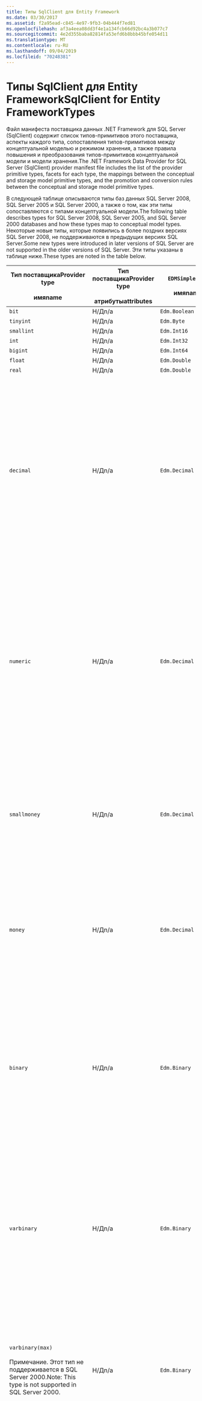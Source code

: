 ```yaml
---
title: Типы SqlClient для Entity Framework
ms.date: 03/30/2017
ms.assetid: f2a95ead-c845-4e97-9fb3-04b444f7ed81
ms.openlocfilehash: af3a4eea08dd3f4e1a134fcb66d92bc4a3b077c7
ms.sourcegitcommit: 4e2d355baba82814fa53efd6b8bbb45bfe054d11
ms.translationtype: MT
ms.contentlocale: ru-RU
ms.lasthandoff: 09/04/2019
ms.locfileid: "70248381"
---
```

# <a name="sqlclient-for-entity-frameworktypes"></a><span data-ttu-id="15505-102">Типы SqlClient для Entity Framework</span><span class="sxs-lookup"><span data-stu-id="15505-102">SqlClient for Entity FrameworkTypes</span></span>
<span data-ttu-id="15505-103">Файл манифеста поставщика данных .NET Framework для SQL Server (SqlClient) содержит список типов-примитивов этого поставщика, аспекты каждого типа, сопоставления типов-примитивов между концептуальной моделью и режимом хранения, а также правила повышения и преобразования типов-примитивов концептуальной модели и модели хранения.</span><span class="sxs-lookup"><span data-stu-id="15505-103">The .NET Framework Data Provider for SQL Server (SqlClient) provider manifest file includes the list of the provider primitive types, facets for each type, the mappings between the conceptual and storage model primitive types, and the promotion and conversion rules between the conceptual and storage model primitive types.</span></span>  
  
 <span data-ttu-id="15505-104">В следующей таблице описываются типы баз данных SQL Server 2008, SQL Server 2005 и SQL Server 2000, а также о том, как эти типы сопоставляются с типами концептуальной модели.</span><span class="sxs-lookup"><span data-stu-id="15505-104">The following table describes types for SQL Server 2008, SQL Server 2005, and SQL Server 2000 databases and how these types map to conceptual model types.</span></span> <span data-ttu-id="15505-105">Некоторые новые типы, которые появились в более поздних версиях SQL Server 2008, не поддерживаются в предыдущих версиях SQL Server.</span><span class="sxs-lookup"><span data-stu-id="15505-105">Some new types were introduced in later versions of SQL Server are not supported in the older versions of SQL Server.</span></span> <span data-ttu-id="15505-106">Эти типы указаны в таблице ниже.</span><span class="sxs-lookup"><span data-stu-id="15505-106">These types are noted in the table below.</span></span>  
  
|<span data-ttu-id="15505-107">Тип поставщика</span><span class="sxs-lookup"><span data-stu-id="15505-107">Provider type</span></span><br /><br /> <span data-ttu-id="15505-108">имя</span><span class="sxs-lookup"><span data-stu-id="15505-108">name</span></span>|<span data-ttu-id="15505-109">Тип поставщика</span><span class="sxs-lookup"><span data-stu-id="15505-109">Provider type</span></span><br /><br /> <span data-ttu-id="15505-110">атрибуты</span><span class="sxs-lookup"><span data-stu-id="15505-110">attributes</span></span>|`EDMSimpleType`<br /><br /> <span data-ttu-id="15505-111">имя</span><span class="sxs-lookup"><span data-stu-id="15505-111">name</span></span>|<span data-ttu-id="15505-112">Области</span><span class="sxs-lookup"><span data-stu-id="15505-112">Facets</span></span>|  
|----------------------------|----------------------------------|------------------------------|------------|  
|`bit`|<span data-ttu-id="15505-113">Н/Д</span><span class="sxs-lookup"><span data-stu-id="15505-113">n/a</span></span>|`Edm.Boolean`|<span data-ttu-id="15505-114">Н/Д</span><span class="sxs-lookup"><span data-stu-id="15505-114">n/a</span></span>|  
|`tinyint`|<span data-ttu-id="15505-115">Н/Д</span><span class="sxs-lookup"><span data-stu-id="15505-115">n/a</span></span>|`Edm.Byte`|<span data-ttu-id="15505-116">Н/Д</span><span class="sxs-lookup"><span data-stu-id="15505-116">n/a</span></span>|  
|`smallint`|<span data-ttu-id="15505-117">Н/Д</span><span class="sxs-lookup"><span data-stu-id="15505-117">n/a</span></span>|`Edm.Int16`|<span data-ttu-id="15505-118">Н/Д</span><span class="sxs-lookup"><span data-stu-id="15505-118">n/a</span></span>|  
|`int`|<span data-ttu-id="15505-119">Н/Д</span><span class="sxs-lookup"><span data-stu-id="15505-119">n/a</span></span>|`Edm.Int32`|<span data-ttu-id="15505-120">Н/Д</span><span class="sxs-lookup"><span data-stu-id="15505-120">n/a</span></span>|  
|`bigint`|<span data-ttu-id="15505-121">Н/Д</span><span class="sxs-lookup"><span data-stu-id="15505-121">n/a</span></span>|`Edm.Int64`|<span data-ttu-id="15505-122">Н/Д</span><span class="sxs-lookup"><span data-stu-id="15505-122">n/a</span></span>|  
|`float`|<span data-ttu-id="15505-123">Н/Д</span><span class="sxs-lookup"><span data-stu-id="15505-123">n/a</span></span>|`Edm.Double`|<span data-ttu-id="15505-124">Н/Д</span><span class="sxs-lookup"><span data-stu-id="15505-124">n/a</span></span>|  
|`real`|<span data-ttu-id="15505-125">Н/Д</span><span class="sxs-lookup"><span data-stu-id="15505-125">n/a</span></span>|`Edm.Double`|<span data-ttu-id="15505-126">Н/Д</span><span class="sxs-lookup"><span data-stu-id="15505-126">n/a</span></span>|  
|`decimal`|<span data-ttu-id="15505-127">Н/Д</span><span class="sxs-lookup"><span data-stu-id="15505-127">n/a</span></span>|`Edm.Decimal`|<span data-ttu-id="15505-128">Обеспечивают</span><span class="sxs-lookup"><span data-stu-id="15505-128">Precision:</span></span><br /><br /> <span data-ttu-id="15505-129">Минимальное 1</span><span class="sxs-lookup"><span data-stu-id="15505-129">- Minimum: 1</span></span><br /><br /> <span data-ttu-id="15505-130">Выше 38</span><span class="sxs-lookup"><span data-stu-id="15505-130">- Maximum: 38</span></span><br /><br /> <span data-ttu-id="15505-131">Параметры 18</span><span class="sxs-lookup"><span data-stu-id="15505-131">- Default: 18</span></span><br /><br /> <span data-ttu-id="15505-132">Выходит False</span><span class="sxs-lookup"><span data-stu-id="15505-132">- Constant: False</span></span><br /><br /> <span data-ttu-id="15505-133">Измените</span><span class="sxs-lookup"><span data-stu-id="15505-133">Scale:</span></span><br /><br /> <span data-ttu-id="15505-134">Минимальное 0</span><span class="sxs-lookup"><span data-stu-id="15505-134">- Minimum: 0</span></span><br /><br /> <span data-ttu-id="15505-135">Выше 38</span><span class="sxs-lookup"><span data-stu-id="15505-135">- Maximum: 38</span></span><br /><br /> <span data-ttu-id="15505-136">Параметры 0</span><span class="sxs-lookup"><span data-stu-id="15505-136">- Default: 0</span></span><br /><br /> <span data-ttu-id="15505-137">Выходит False</span><span class="sxs-lookup"><span data-stu-id="15505-137">- Constant: False</span></span>|  
|`numeric`|<span data-ttu-id="15505-138">Н/Д</span><span class="sxs-lookup"><span data-stu-id="15505-138">n/a</span></span>|`Edm.Decimal`|<span data-ttu-id="15505-139">Обеспечивают</span><span class="sxs-lookup"><span data-stu-id="15505-139">Precision:</span></span><br /><br /> <span data-ttu-id="15505-140">Минимальное 1</span><span class="sxs-lookup"><span data-stu-id="15505-140">- Minimum: 1</span></span><br /><br /> <span data-ttu-id="15505-141">Выше 38</span><span class="sxs-lookup"><span data-stu-id="15505-141">- Maximum: 38</span></span><br /><br /> <span data-ttu-id="15505-142">Параметры 18</span><span class="sxs-lookup"><span data-stu-id="15505-142">- Default: 18</span></span><br /><br /> <span data-ttu-id="15505-143">Выходит False</span><span class="sxs-lookup"><span data-stu-id="15505-143">- Constant: False</span></span><br /><br /> <span data-ttu-id="15505-144">Измените</span><span class="sxs-lookup"><span data-stu-id="15505-144">Scale:</span></span><br /><br /> <span data-ttu-id="15505-145">Минимальное 0</span><span class="sxs-lookup"><span data-stu-id="15505-145">- Minimum: 0</span></span><br /><br /> <span data-ttu-id="15505-146">Выше 38</span><span class="sxs-lookup"><span data-stu-id="15505-146">- Maximum: 38</span></span><br /><br /> <span data-ttu-id="15505-147">Параметры 0</span><span class="sxs-lookup"><span data-stu-id="15505-147">- Default: 0</span></span><br /><br /> <span data-ttu-id="15505-148">Выходит False</span><span class="sxs-lookup"><span data-stu-id="15505-148">- Constant: False</span></span>|  
|`smallmoney`|<span data-ttu-id="15505-149">Н/Д</span><span class="sxs-lookup"><span data-stu-id="15505-149">n/a</span></span>|`Edm.Decimal`|<span data-ttu-id="15505-150">Обеспечивают</span><span class="sxs-lookup"><span data-stu-id="15505-150">Precision:</span></span><br /><br /> <span data-ttu-id="15505-151">Параметры 10</span><span class="sxs-lookup"><span data-stu-id="15505-151">- Default: 10</span></span><br /><br /> <span data-ttu-id="15505-152">Выходит True</span><span class="sxs-lookup"><span data-stu-id="15505-152">- Constant: True</span></span><br /><br /> <span data-ttu-id="15505-153">Измените</span><span class="sxs-lookup"><span data-stu-id="15505-153">Scale:</span></span><br /><br /> <span data-ttu-id="15505-154">Параметры 4</span><span class="sxs-lookup"><span data-stu-id="15505-154">- Default: 4</span></span><br /><br /> <span data-ttu-id="15505-155">Выходит True</span><span class="sxs-lookup"><span data-stu-id="15505-155">- Constant: True</span></span>|  
|`money`|<span data-ttu-id="15505-156">Н/Д</span><span class="sxs-lookup"><span data-stu-id="15505-156">n/a</span></span>|`Edm.Decimal`|<span data-ttu-id="15505-157">Обеспечивают</span><span class="sxs-lookup"><span data-stu-id="15505-157">Precision:</span></span><br /><br /> <span data-ttu-id="15505-158">Параметры 19</span><span class="sxs-lookup"><span data-stu-id="15505-158">- Default: 19</span></span><br /><br /> <span data-ttu-id="15505-159">Выходит True</span><span class="sxs-lookup"><span data-stu-id="15505-159">- Constant: True</span></span><br /><br /> <span data-ttu-id="15505-160">Измените</span><span class="sxs-lookup"><span data-stu-id="15505-160">Scale:</span></span><br /><br /> <span data-ttu-id="15505-161">Параметры 4</span><span class="sxs-lookup"><span data-stu-id="15505-161">- Default: 4</span></span><br /><br /> <span data-ttu-id="15505-162">Выходит True</span><span class="sxs-lookup"><span data-stu-id="15505-162">- Constant: True</span></span>|  
|`binary`|<span data-ttu-id="15505-163">Н/Д</span><span class="sxs-lookup"><span data-stu-id="15505-163">n/a</span></span>|`Edm.Binary`|<span data-ttu-id="15505-164">MaxLength</span><span class="sxs-lookup"><span data-stu-id="15505-164">MaxLength:</span></span><br /><br /> <span data-ttu-id="15505-165">Минимальное 1</span><span class="sxs-lookup"><span data-stu-id="15505-165">- Minimum: 1</span></span><br /><br /> <span data-ttu-id="15505-166">Выше 8000</span><span class="sxs-lookup"><span data-stu-id="15505-166">- Maximum: 8000</span></span><br /><br /> <span data-ttu-id="15505-167">Параметры 8000</span><span class="sxs-lookup"><span data-stu-id="15505-167">- Default: 8000</span></span><br /><br /> <span data-ttu-id="15505-168">Выходит False</span><span class="sxs-lookup"><span data-stu-id="15505-168">- Constant: False</span></span><br /><br /> <span data-ttu-id="15505-169">FixedLength</span><span class="sxs-lookup"><span data-stu-id="15505-169">FixedLength:</span></span><br /><br /> <span data-ttu-id="15505-170">Параметры True</span><span class="sxs-lookup"><span data-stu-id="15505-170">- Default: True</span></span><br /><br /> <span data-ttu-id="15505-171">Выходит True</span><span class="sxs-lookup"><span data-stu-id="15505-171">- Constant: True</span></span>|  
|`varbinary`|<span data-ttu-id="15505-172">Н/Д</span><span class="sxs-lookup"><span data-stu-id="15505-172">n/a</span></span>|`Edm.Binary`|<span data-ttu-id="15505-173">MaxLength</span><span class="sxs-lookup"><span data-stu-id="15505-173">MaxLength:</span></span><br /><br /> <span data-ttu-id="15505-174">Минимальное 1</span><span class="sxs-lookup"><span data-stu-id="15505-174">- Minimum: 1</span></span><br /><br /> <span data-ttu-id="15505-175">Выше 8000</span><span class="sxs-lookup"><span data-stu-id="15505-175">- Maximum: 8000</span></span><br /><br /> <span data-ttu-id="15505-176">Параметры 8000</span><span class="sxs-lookup"><span data-stu-id="15505-176">- Default: 8000</span></span><br /><br /> <span data-ttu-id="15505-177">Выходит False</span><span class="sxs-lookup"><span data-stu-id="15505-177">- Constant: False</span></span><br /><br /> <span data-ttu-id="15505-178">FixedLength</span><span class="sxs-lookup"><span data-stu-id="15505-178">FixedLength:</span></span><br /><br /> <span data-ttu-id="15505-179">Параметры False</span><span class="sxs-lookup"><span data-stu-id="15505-179">- Default: False</span></span><br /><br /> <span data-ttu-id="15505-180">Выходит True</span><span class="sxs-lookup"><span data-stu-id="15505-180">- Constant: True</span></span>|  
|`varbinary(max)`<br /><br /> <span data-ttu-id="15505-181">Примечание. Этот тип не поддерживается в SQL Server 2000.</span><span class="sxs-lookup"><span data-stu-id="15505-181">Note: This type is not supported in SQL Server 2000.</span></span>|<span data-ttu-id="15505-182">Н/Д</span><span class="sxs-lookup"><span data-stu-id="15505-182">n/a</span></span>|`Edm.Binary`|<span data-ttu-id="15505-183">MaxLength</span><span class="sxs-lookup"><span data-stu-id="15505-183">MaxLength:</span></span><br /><br /> <span data-ttu-id="15505-184">Параметры 214748364780</span><span class="sxs-lookup"><span data-stu-id="15505-184">- Default: 214748364780</span></span><br /><br /> <span data-ttu-id="15505-185">Выходит True</span><span class="sxs-lookup"><span data-stu-id="15505-185">- Constant: True</span></span><br /><br /> <span data-ttu-id="15505-186">FixedLength</span><span class="sxs-lookup"><span data-stu-id="15505-186">FixedLength:</span></span><br /><br /> <span data-ttu-id="15505-187">Параметры False</span><span class="sxs-lookup"><span data-stu-id="15505-187">- Default: False</span></span><br /><br /> <span data-ttu-id="15505-188">Выходит True</span><span class="sxs-lookup"><span data-stu-id="15505-188">- Constant: True</span></span>|  
|`image`|<span data-ttu-id="15505-189">Н/Д</span><span class="sxs-lookup"><span data-stu-id="15505-189">n/a</span></span>|`Edm.Binary`|<span data-ttu-id="15505-190">MaxLength</span><span class="sxs-lookup"><span data-stu-id="15505-190">MaxLength:</span></span><br /><br /> <span data-ttu-id="15505-191">Параметры 2147483647</span><span class="sxs-lookup"><span data-stu-id="15505-191">- Default: 2147483647</span></span><br /><br /> <span data-ttu-id="15505-192">Выходит True</span><span class="sxs-lookup"><span data-stu-id="15505-192">- Constant: True</span></span><br /><br /> <span data-ttu-id="15505-193">FixedLength</span><span class="sxs-lookup"><span data-stu-id="15505-193">FixedLength:</span></span><br /><br /> <span data-ttu-id="15505-194">Параметры False</span><span class="sxs-lookup"><span data-stu-id="15505-194">- Default: False</span></span><br /><br /> <span data-ttu-id="15505-195">Выходит True</span><span class="sxs-lookup"><span data-stu-id="15505-195">- Constant: True</span></span>|  
|`timestamp`|<span data-ttu-id="15505-196">Н/Д</span><span class="sxs-lookup"><span data-stu-id="15505-196">n/a</span></span>|`Edm.Binary`|<span data-ttu-id="15505-197">MaxLength</span><span class="sxs-lookup"><span data-stu-id="15505-197">MaxLength:</span></span><br /><br /> <span data-ttu-id="15505-198">Параметры 8</span><span class="sxs-lookup"><span data-stu-id="15505-198">- Default: 8</span></span><br /><br /> <span data-ttu-id="15505-199">Выходит True</span><span class="sxs-lookup"><span data-stu-id="15505-199">- Constant: True</span></span><br /><br /> <span data-ttu-id="15505-200">FixedLength</span><span class="sxs-lookup"><span data-stu-id="15505-200">FixedLength:</span></span><br /><br /> <span data-ttu-id="15505-201">Параметры True</span><span class="sxs-lookup"><span data-stu-id="15505-201">- Default: True</span></span><br /><br /> <span data-ttu-id="15505-202">Выходит True</span><span class="sxs-lookup"><span data-stu-id="15505-202">- Constant: True</span></span>|  
|`rowversion`|<span data-ttu-id="15505-203">Н/Д</span><span class="sxs-lookup"><span data-stu-id="15505-203">n/a</span></span>|`Edm.Binary`|<span data-ttu-id="15505-204">MaxLength</span><span class="sxs-lookup"><span data-stu-id="15505-204">MaxLength:</span></span><br /><br /> <span data-ttu-id="15505-205">Параметры 8</span><span class="sxs-lookup"><span data-stu-id="15505-205">- Default: 8</span></span><br /><br /> <span data-ttu-id="15505-206">Выходит True</span><span class="sxs-lookup"><span data-stu-id="15505-206">- Constant: True</span></span><br /><br /> <span data-ttu-id="15505-207">FixedLength</span><span class="sxs-lookup"><span data-stu-id="15505-207">FixedLength:</span></span><br /><br /> <span data-ttu-id="15505-208">Параметры True</span><span class="sxs-lookup"><span data-stu-id="15505-208">- Default: True</span></span><br /><br /> <span data-ttu-id="15505-209">Выходит True</span><span class="sxs-lookup"><span data-stu-id="15505-209">- Constant: True</span></span>|  
|`smalldatetime`|<span data-ttu-id="15505-210">Н/Д</span><span class="sxs-lookup"><span data-stu-id="15505-210">n/a</span></span>|`Edm.DateTime`|<span data-ttu-id="15505-211">Обеспечивают</span><span class="sxs-lookup"><span data-stu-id="15505-211">Precision:</span></span><br /><br /> <span data-ttu-id="15505-212">Параметры 0</span><span class="sxs-lookup"><span data-stu-id="15505-212">- Default: 0</span></span><br /><br /> <span data-ttu-id="15505-213">Выходит True</span><span class="sxs-lookup"><span data-stu-id="15505-213">- Constant: True</span></span>|  
|`datetime`|<span data-ttu-id="15505-214">Н/Д</span><span class="sxs-lookup"><span data-stu-id="15505-214">n/a</span></span>|`Edm.DateTime`|<span data-ttu-id="15505-215">Обеспечивают</span><span class="sxs-lookup"><span data-stu-id="15505-215">Precision:</span></span><br /><br /> <span data-ttu-id="15505-216">Параметры 3</span><span class="sxs-lookup"><span data-stu-id="15505-216">- Default: 3</span></span><br /><br /> <span data-ttu-id="15505-217">Выходит True</span><span class="sxs-lookup"><span data-stu-id="15505-217">- Constant: True</span></span>|  
|`date`<br /><br /> <span data-ttu-id="15505-218">Примечание. Этот тип не поддерживается в SQL Server 2005 и SQL Server 2000.</span><span class="sxs-lookup"><span data-stu-id="15505-218">Note: This type is not supported in SQL Server 2005 and SQL Server 2000.</span></span>|<span data-ttu-id="15505-219">Н/Д</span><span class="sxs-lookup"><span data-stu-id="15505-219">n/a</span></span>|`Edm.DateTime`|<span data-ttu-id="15505-220">Обеспечивают</span><span class="sxs-lookup"><span data-stu-id="15505-220">Precision:</span></span><br /><br /> <span data-ttu-id="15505-221">Параметры 0</span><span class="sxs-lookup"><span data-stu-id="15505-221">- Default: 0</span></span><br /><br /> <span data-ttu-id="15505-222">Выходит False</span><span class="sxs-lookup"><span data-stu-id="15505-222">- Constant: False</span></span>|  
|`time`<br /><br /> <span data-ttu-id="15505-223">Примечание. Этот тип не поддерживается в SQL Server 2005 и SQL Server 2000.</span><span class="sxs-lookup"><span data-stu-id="15505-223">Note: This type is not supported in SQL Server 2005 and SQL Server 2000.</span></span>|<span data-ttu-id="15505-224">Н/Д</span><span class="sxs-lookup"><span data-stu-id="15505-224">n/a</span></span>|`Edm.Time`|<span data-ttu-id="15505-225">Обеспечивают</span><span class="sxs-lookup"><span data-stu-id="15505-225">Precision:</span></span><br /><br /> <span data-ttu-id="15505-226">Параметры 7</span><span class="sxs-lookup"><span data-stu-id="15505-226">- Default: 7</span></span><br /><br /> <span data-ttu-id="15505-227">Выходит False</span><span class="sxs-lookup"><span data-stu-id="15505-227">- Constant: False</span></span>|  
|`datetime2`<br /><br /> <span data-ttu-id="15505-228">Примечание. Этот тип не поддерживается в SQL Server 2005 и SQL Server 2000.</span><span class="sxs-lookup"><span data-stu-id="15505-228">Note: This type is not supported in SQL Server 2005 and SQL Server 2000.</span></span>|<span data-ttu-id="15505-229">Н/Д</span><span class="sxs-lookup"><span data-stu-id="15505-229">n/a</span></span>|`Edm.DateTime`|<span data-ttu-id="15505-230">Обеспечивают</span><span class="sxs-lookup"><span data-stu-id="15505-230">Precision:</span></span><br /><br /> <span data-ttu-id="15505-231">Параметры 7</span><span class="sxs-lookup"><span data-stu-id="15505-231">- Default: 7</span></span><br /><br /> <span data-ttu-id="15505-232">Выходит False</span><span class="sxs-lookup"><span data-stu-id="15505-232">- Constant: False</span></span>|  
|`datetimeoffset`<br /><br /> <span data-ttu-id="15505-233">Примечание. Этот тип не поддерживается в SQL Server 2005 и SQL Server 2000.</span><span class="sxs-lookup"><span data-stu-id="15505-233">Note: This type is not supported in SQL Server 2005 and SQL Server 2000.</span></span>|<span data-ttu-id="15505-234">Н/Д</span><span class="sxs-lookup"><span data-stu-id="15505-234">n/a</span></span>|`Edm.DateTimeOffset`|<span data-ttu-id="15505-235">Обеспечивают</span><span class="sxs-lookup"><span data-stu-id="15505-235">Precision:</span></span><br /><br /> <span data-ttu-id="15505-236">Параметры 7</span><span class="sxs-lookup"><span data-stu-id="15505-236">- Default: 7</span></span><br /><br /> <span data-ttu-id="15505-237">Выходит False</span><span class="sxs-lookup"><span data-stu-id="15505-237">- Constant: False</span></span>|  
|`nvarchar`<br /><br /> <span data-ttu-id="15505-238">Примечание. Этот тип не поддерживается в SQL Server 2000.</span><span class="sxs-lookup"><span data-stu-id="15505-238">Note: This type is not supported in SQL Server 2000.</span></span>|<span data-ttu-id="15505-239">Н/Д</span><span class="sxs-lookup"><span data-stu-id="15505-239">n/a</span></span>|`Edm.String`|<span data-ttu-id="15505-240">MaxLength</span><span class="sxs-lookup"><span data-stu-id="15505-240">MaxLength:</span></span><br /><br /> <span data-ttu-id="15505-241">Минимальное 1</span><span class="sxs-lookup"><span data-stu-id="15505-241">- Minimum: 1</span></span><br /><br /> <span data-ttu-id="15505-242">Выше 4000</span><span class="sxs-lookup"><span data-stu-id="15505-242">- Maximum: 4000</span></span><br /><br /> <span data-ttu-id="15505-243">Параметры 4000</span><span class="sxs-lookup"><span data-stu-id="15505-243">- Default: 4000</span></span><br /><br /> <span data-ttu-id="15505-244">Выходит False</span><span class="sxs-lookup"><span data-stu-id="15505-244">- Constant: False</span></span><br /><br /> <span data-ttu-id="15505-245">Юникод:</span><span class="sxs-lookup"><span data-stu-id="15505-245">Unicode:</span></span><br /><br /> <span data-ttu-id="15505-246">Параметры True</span><span class="sxs-lookup"><span data-stu-id="15505-246">- Default: True</span></span><br /><br /> <span data-ttu-id="15505-247">Выходит True</span><span class="sxs-lookup"><span data-stu-id="15505-247">- Constant: True</span></span><br /><br /> <span data-ttu-id="15505-248">FixedLength</span><span class="sxs-lookup"><span data-stu-id="15505-248">FixedLength:</span></span><br /><br /> <span data-ttu-id="15505-249">Параметры False</span><span class="sxs-lookup"><span data-stu-id="15505-249">- Default: False</span></span><br /><br /> <span data-ttu-id="15505-250">Выходит True</span><span class="sxs-lookup"><span data-stu-id="15505-250">- Constant: True</span></span>|  
|`varchar`<br /><br /> <span data-ttu-id="15505-251">Примечание. Этот тип не поддерживается в SQL Server 2000.</span><span class="sxs-lookup"><span data-stu-id="15505-251">Note: This type is not supported in SQL Server 2000.</span></span>|<span data-ttu-id="15505-252">Н/Д</span><span class="sxs-lookup"><span data-stu-id="15505-252">n/a</span></span>|`Edm.String`|<span data-ttu-id="15505-253">MaxLength</span><span class="sxs-lookup"><span data-stu-id="15505-253">MaxLength:</span></span><br /><br /> <span data-ttu-id="15505-254">Минимальное 1</span><span class="sxs-lookup"><span data-stu-id="15505-254">- Minimum: 1</span></span><br /><br /> <span data-ttu-id="15505-255">Выше 8000</span><span class="sxs-lookup"><span data-stu-id="15505-255">- Maximum: 8000</span></span><br /><br /> <span data-ttu-id="15505-256">Параметры 8000</span><span class="sxs-lookup"><span data-stu-id="15505-256">- Default: 8000</span></span><br /><br /> <span data-ttu-id="15505-257">Выходит False</span><span class="sxs-lookup"><span data-stu-id="15505-257">- Constant: False</span></span><br /><br /> <span data-ttu-id="15505-258">Юникод:</span><span class="sxs-lookup"><span data-stu-id="15505-258">Unicode:</span></span><br /><br /> <span data-ttu-id="15505-259">Параметры False</span><span class="sxs-lookup"><span data-stu-id="15505-259">- Default: False</span></span><br /><br /> <span data-ttu-id="15505-260">Выходит True</span><span class="sxs-lookup"><span data-stu-id="15505-260">- Constant: True</span></span><br /><br /> <span data-ttu-id="15505-261">FixedLength</span><span class="sxs-lookup"><span data-stu-id="15505-261">FixedLength:</span></span><br /><br /> <span data-ttu-id="15505-262">Параметры False</span><span class="sxs-lookup"><span data-stu-id="15505-262">- Default: False</span></span><br /><br /> <span data-ttu-id="15505-263">Выходит True</span><span class="sxs-lookup"><span data-stu-id="15505-263">- Constant: True</span></span>|  
|`char`|<span data-ttu-id="15505-264">Н/Д</span><span class="sxs-lookup"><span data-stu-id="15505-264">n/a</span></span>|`Edm.String`|<span data-ttu-id="15505-265">MaxLength</span><span class="sxs-lookup"><span data-stu-id="15505-265">MaxLength:</span></span><br /><br /> <span data-ttu-id="15505-266">Минимальное 1</span><span class="sxs-lookup"><span data-stu-id="15505-266">- Minimum: 1</span></span><br /><br /> <span data-ttu-id="15505-267">Выше 8000</span><span class="sxs-lookup"><span data-stu-id="15505-267">- Maximum: 8000</span></span><br /><br /> <span data-ttu-id="15505-268">Параметры 8000</span><span class="sxs-lookup"><span data-stu-id="15505-268">- Default: 8000</span></span><br /><br /> <span data-ttu-id="15505-269">Выходит False</span><span class="sxs-lookup"><span data-stu-id="15505-269">- Constant: False</span></span><br /><br /> <span data-ttu-id="15505-270">Юникод:</span><span class="sxs-lookup"><span data-stu-id="15505-270">Unicode:</span></span><br /><br /> <span data-ttu-id="15505-271">Параметры False</span><span class="sxs-lookup"><span data-stu-id="15505-271">- Default: False</span></span><br /><br /> <span data-ttu-id="15505-272">Выходит True</span><span class="sxs-lookup"><span data-stu-id="15505-272">- Constant: True</span></span><br /><br /> <span data-ttu-id="15505-273">FixedLength</span><span class="sxs-lookup"><span data-stu-id="15505-273">FixedLength:</span></span><br /><br /> <span data-ttu-id="15505-274">Параметры True</span><span class="sxs-lookup"><span data-stu-id="15505-274">- Default: True</span></span><br /><br /> <span data-ttu-id="15505-275">Выходит True</span><span class="sxs-lookup"><span data-stu-id="15505-275">- Constant: True</span></span>|  
|`nchar`|<span data-ttu-id="15505-276">Н/Д</span><span class="sxs-lookup"><span data-stu-id="15505-276">n/a</span></span>|`Edm.String`|<span data-ttu-id="15505-277">MaxLength</span><span class="sxs-lookup"><span data-stu-id="15505-277">MaxLength:</span></span><br /><br /> <span data-ttu-id="15505-278">Минимальное 1</span><span class="sxs-lookup"><span data-stu-id="15505-278">- Minimum: 1</span></span><br /><br /> <span data-ttu-id="15505-279">Выше 4000</span><span class="sxs-lookup"><span data-stu-id="15505-279">- Maximum: 4000</span></span><br /><br /> <span data-ttu-id="15505-280">Параметры 4000</span><span class="sxs-lookup"><span data-stu-id="15505-280">- Default: 4000</span></span><br /><br /> <span data-ttu-id="15505-281">Выходит False</span><span class="sxs-lookup"><span data-stu-id="15505-281">- Constant: False</span></span><br /><br /> <span data-ttu-id="15505-282">Юникод:</span><span class="sxs-lookup"><span data-stu-id="15505-282">Unicode:</span></span><br /><br /> <span data-ttu-id="15505-283">Параметры True</span><span class="sxs-lookup"><span data-stu-id="15505-283">- Default: True</span></span><br /><br /> <span data-ttu-id="15505-284">Выходит True</span><span class="sxs-lookup"><span data-stu-id="15505-284">- Constant: True</span></span><br /><br /> <span data-ttu-id="15505-285">FixedLength</span><span class="sxs-lookup"><span data-stu-id="15505-285">FixedLength:</span></span><br /><br /> <span data-ttu-id="15505-286">Параметры True</span><span class="sxs-lookup"><span data-stu-id="15505-286">- Default: True</span></span><br /><br /> <span data-ttu-id="15505-287">Выходит True</span><span class="sxs-lookup"><span data-stu-id="15505-287">- Constant: True</span></span>|  
|<span data-ttu-id="15505-288">`varchar`(`max`)</span><span class="sxs-lookup"><span data-stu-id="15505-288">`varchar`(`max`)</span></span>|<span data-ttu-id="15505-289">Н/Д</span><span class="sxs-lookup"><span data-stu-id="15505-289">n/a</span></span>|`Edm.String`|<span data-ttu-id="15505-290">MaxLength</span><span class="sxs-lookup"><span data-stu-id="15505-290">MaxLength:</span></span><br /><br /> <span data-ttu-id="15505-291">Параметры 2147483647</span><span class="sxs-lookup"><span data-stu-id="15505-291">- Default: 2147483647</span></span><br /><br /> <span data-ttu-id="15505-292">Выходит True</span><span class="sxs-lookup"><span data-stu-id="15505-292">- Constant: True</span></span><br /><br /> <span data-ttu-id="15505-293">Юникод:</span><span class="sxs-lookup"><span data-stu-id="15505-293">Unicode:</span></span><br /><br /> <span data-ttu-id="15505-294">Параметры False</span><span class="sxs-lookup"><span data-stu-id="15505-294">- Default: False</span></span><br /><br /> <span data-ttu-id="15505-295">Выходит True</span><span class="sxs-lookup"><span data-stu-id="15505-295">- Constant: True</span></span><br /><br /> <span data-ttu-id="15505-296">FixedLength</span><span class="sxs-lookup"><span data-stu-id="15505-296">FixedLength:</span></span><br /><br /> <span data-ttu-id="15505-297">Параметры False</span><span class="sxs-lookup"><span data-stu-id="15505-297">- Default: False</span></span><br /><br /> <span data-ttu-id="15505-298">Выходит True</span><span class="sxs-lookup"><span data-stu-id="15505-298">- Constant: True</span></span>|  
|<span data-ttu-id="15505-299">`nvarchar`(`max`)</span><span class="sxs-lookup"><span data-stu-id="15505-299">`nvarchar`(`max`)</span></span>|<span data-ttu-id="15505-300">Н/Д</span><span class="sxs-lookup"><span data-stu-id="15505-300">n/a</span></span>|`Edm.String`|<span data-ttu-id="15505-301">MaxLength</span><span class="sxs-lookup"><span data-stu-id="15505-301">MaxLength:</span></span><br /><br /> <span data-ttu-id="15505-302">Параметры 1073741823</span><span class="sxs-lookup"><span data-stu-id="15505-302">- Default: 1073741823</span></span><br /><br /> <span data-ttu-id="15505-303">Выходит True</span><span class="sxs-lookup"><span data-stu-id="15505-303">- Constant: True</span></span><br /><br /> <span data-ttu-id="15505-304">Юникод:</span><span class="sxs-lookup"><span data-stu-id="15505-304">Unicode:</span></span><br /><br /> <span data-ttu-id="15505-305">Параметры True</span><span class="sxs-lookup"><span data-stu-id="15505-305">- Default: True</span></span><br /><br /> <span data-ttu-id="15505-306">Выходит True</span><span class="sxs-lookup"><span data-stu-id="15505-306">- Constant: True</span></span><br /><br /> <span data-ttu-id="15505-307">FixedLength</span><span class="sxs-lookup"><span data-stu-id="15505-307">FixedLength:</span></span><br /><br /> <span data-ttu-id="15505-308">Параметры False</span><span class="sxs-lookup"><span data-stu-id="15505-308">- Default: False</span></span><br /><br /> <span data-ttu-id="15505-309">Выходит True</span><span class="sxs-lookup"><span data-stu-id="15505-309">- Constant: True</span></span>|  
|`ntext`|<span data-ttu-id="15505-310">Сравнимое сравнение: False</span><span class="sxs-lookup"><span data-stu-id="15505-310">Equal comparable: False</span></span><br /><br /> <span data-ttu-id="15505-311">Сравниваемые порядок: False</span><span class="sxs-lookup"><span data-stu-id="15505-311">Order comparable: False</span></span>|`Edm.String`|<span data-ttu-id="15505-312">MaxLength</span><span class="sxs-lookup"><span data-stu-id="15505-312">MaxLength:</span></span><br /><br /> <span data-ttu-id="15505-313">Параметры 1073741823</span><span class="sxs-lookup"><span data-stu-id="15505-313">- Default: 1073741823</span></span><br /><br /> <span data-ttu-id="15505-314">Выходит True</span><span class="sxs-lookup"><span data-stu-id="15505-314">- Constant: True</span></span><br /><br /> <span data-ttu-id="15505-315">Юникод:</span><span class="sxs-lookup"><span data-stu-id="15505-315">Unicode:</span></span><br /><br /> <span data-ttu-id="15505-316">Параметры False</span><span class="sxs-lookup"><span data-stu-id="15505-316">- Default: False</span></span><br /><br /> <span data-ttu-id="15505-317">Выходит True</span><span class="sxs-lookup"><span data-stu-id="15505-317">- Constant: True</span></span><br /><br /> <span data-ttu-id="15505-318">FixedLength</span><span class="sxs-lookup"><span data-stu-id="15505-318">FixedLength:</span></span><br /><br /> <span data-ttu-id="15505-319">Параметры False</span><span class="sxs-lookup"><span data-stu-id="15505-319">- Default: False</span></span><br /><br /> <span data-ttu-id="15505-320">Выходит True</span><span class="sxs-lookup"><span data-stu-id="15505-320">- Constant: True</span></span>|  
|`text`|<span data-ttu-id="15505-321">Сравнимое сравнение: False</span><span class="sxs-lookup"><span data-stu-id="15505-321">Equal comparable: False</span></span><br /><br /> <span data-ttu-id="15505-322">Сравниваемые порядок: False</span><span class="sxs-lookup"><span data-stu-id="15505-322">Order comparable: False</span></span>|`Edm.String`|<span data-ttu-id="15505-323">MaxLength</span><span class="sxs-lookup"><span data-stu-id="15505-323">MaxLength:</span></span><br /><br /> <span data-ttu-id="15505-324">Параметры 2147483647</span><span class="sxs-lookup"><span data-stu-id="15505-324">- Default: 2147483647</span></span><br /><br /> <span data-ttu-id="15505-325">Выходит True</span><span class="sxs-lookup"><span data-stu-id="15505-325">- Constant: True</span></span><br /><br /> <span data-ttu-id="15505-326">Юникод:</span><span class="sxs-lookup"><span data-stu-id="15505-326">Unicode:</span></span><br /><br /> <span data-ttu-id="15505-327">Параметры False</span><span class="sxs-lookup"><span data-stu-id="15505-327">- Default: False</span></span><br /><br /> <span data-ttu-id="15505-328">Выходит True</span><span class="sxs-lookup"><span data-stu-id="15505-328">- Constant: True</span></span><br /><br /> <span data-ttu-id="15505-329">FixedLength</span><span class="sxs-lookup"><span data-stu-id="15505-329">FixedLength:</span></span><br /><br /> <span data-ttu-id="15505-330">Параметры False</span><span class="sxs-lookup"><span data-stu-id="15505-330">- Default: False</span></span><br /><br /> <span data-ttu-id="15505-331">Выходит True</span><span class="sxs-lookup"><span data-stu-id="15505-331">- Constant: True</span></span>|  
|`Unique`<br /><br /> `identifier`|<span data-ttu-id="15505-332">Сравнимое сравнение: True</span><span class="sxs-lookup"><span data-stu-id="15505-332">Equal comparable: True</span></span><br /><br /> <span data-ttu-id="15505-333">Сравниваемые порядок: True</span><span class="sxs-lookup"><span data-stu-id="15505-333">Order comparable: True</span></span>|`Edm.Guid`|<span data-ttu-id="15505-334">Н/Д</span><span class="sxs-lookup"><span data-stu-id="15505-334">n/a</span></span>|  
|`xml`|<span data-ttu-id="15505-335">Сравнимое сравнение: False</span><span class="sxs-lookup"><span data-stu-id="15505-335">Equal comparable: False</span></span><br /><br /> <span data-ttu-id="15505-336">Сравниваемые порядок: False</span><span class="sxs-lookup"><span data-stu-id="15505-336">Order comparable: False</span></span>|`Edm.String`|<span data-ttu-id="15505-337">MaxLength</span><span class="sxs-lookup"><span data-stu-id="15505-337">MaxLength:</span></span><br /><br /> <span data-ttu-id="15505-338">Параметры 1073741823</span><span class="sxs-lookup"><span data-stu-id="15505-338">- Default: 1073741823</span></span><br /><br /> <span data-ttu-id="15505-339">Выходит True</span><span class="sxs-lookup"><span data-stu-id="15505-339">- Constant: True</span></span><br /><br /> <span data-ttu-id="15505-340">Юникод:</span><span class="sxs-lookup"><span data-stu-id="15505-340">Unicode:</span></span><br /><br /> <span data-ttu-id="15505-341">Параметры True</span><span class="sxs-lookup"><span data-stu-id="15505-341">- Default: True</span></span><br /><br /> <span data-ttu-id="15505-342">Выходит True</span><span class="sxs-lookup"><span data-stu-id="15505-342">- Constant: True</span></span><br /><br /> <span data-ttu-id="15505-343">FixedLength</span><span class="sxs-lookup"><span data-stu-id="15505-343">FixedLength:</span></span><br /><br /> <span data-ttu-id="15505-344">Параметры False</span><span class="sxs-lookup"><span data-stu-id="15505-344">- Default: False</span></span><br /><br /> <span data-ttu-id="15505-345">Выходит True</span><span class="sxs-lookup"><span data-stu-id="15505-345">- Constant: True</span></span>|  
  
## <a name="see-also"></a><span data-ttu-id="15505-346">См. также</span><span class="sxs-lookup"><span data-stu-id="15505-346">See also</span></span>

- [<span data-ttu-id="15505-347">Спецификации CSDL, SSDL и MSL</span><span class="sxs-lookup"><span data-stu-id="15505-347">CSDL, SSDL, and MSL Specifications</span></span>](./language-reference/csdl-ssdl-and-msl-specifications.md)
